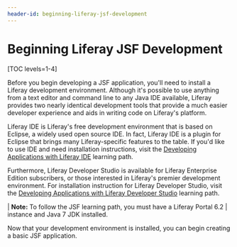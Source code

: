 ```yaml
---
header-id: beginning-liferay-jsf-development
---
```


# Beginning Liferay JSF Development

[TOC levels=1-4]

Before you begin developing a JSF application, you'll need to install a Liferay
development environment. Although it's possible to use anything from a text
editor and command line to any Java IDE available, Liferay provides two nearly
identical development tools that provide a much easier developer experience and
aids in writing code on Liferay's platform. 

Liferay IDE is Liferay's free development environment that is based on Eclipse,
a widely used open source IDE. In fact, Liferay IDE is a plugin for Eclipse that
brings many Liferay-specific features to the table. If you'd like to use IDE and
need installation instructions, visit the
[Developing Applications with Liferay IDE](/docs/6-2/tutorials/-/knowledge_base/t/developing-apps-with-liferay-ide)
learning path. 

Furthermore, Liferay Developer Studio is available for Liferay Enterprise
Edition subscribers, or those interested in Liferay's premier development
environment. For installation instruction for Liferay Developer Studio, visit
the 
[Developing Applications with Liferay Developer Studio](/docs/6-2/tutorials/-/knowledge_base/t/developing-applications-with-liferay-developer-stu)
learning path. 

| **Note:** To follow the JSF learning path, you must have a Liferay Portal 6.2
| instance and Java 7 JDK installed.

Now that your development environment is installed, you can begin creating a
basic JSF application. 
